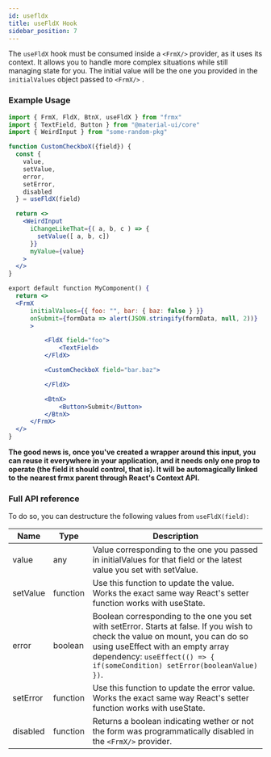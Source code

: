 ```yaml
---
id: usefldx
title: useFldX Hook
sidebar_position: 7
---
```


The `useFldX` hook must be consumed inside a `<FrmX/>` provider, as it uses its context. It allows you to handle more complex situations while still managing state for you. The initial value will be the one you provided in the `initialValues` object passed to `<FrmX/>` .

### Example Usage

```jsx
import { FrmX, FldX, BtnX, useFldX } from "frmx"
import { TextField, Button } from "@material-ui/core"
import { WeirdInput } from "some-random-pkg"

function CustomCheckboX({field}) {
  const {
    value,
    setValue,
    error,
    setError,
    disabled
  } = useFldX(field)

  return <>
    <WeirdInput
      iChangeLikeThat={( a, b, c ) => {
        setValue([ a, b, c])
      }}
      myValue={value}
    >
  </>
}

export default function MyComponent() {
  return <>
  <FrmX
      initialValues={{ foo: "", bar: { baz: false } }}
      onSubmit={formData => alert(JSON.stringify(formData, null, 2))}
      >

          <FldX field="foo">
              <TextField>
          </FldX>

          <CustomCheckboX field="bar.baz">

          </FldX>

          <BtnX>
              <Button>Submit</Button>
          </BtnX>
      </FrmX>
  </>
}
```

**The good news is, once you've created a wrapper around this input, you can reuse it everywhere in your application, and it needs only one prop to operate (the field it should control, that is). It will be automagically linked to the nearest frmx parent through React's Context API.**

### Full API reference

To do so, you can destructure the following values from `useFldX(field)`:

| Name                    | Type           |    Description |
|----------               | -------------  |  ------------- |
| value | any | Value corresponding to the one you passed in initialValues for that field or the latest value you set with setValue. |
| setValue | function | Use this function to update the value. Works the exact same way React's setter function works with useState. |
| error | boolean | Boolean corresponding to the one you set with setError. Starts at false. If you wish to check the value on mount, you can do so using useEffect with an empty array dependency: `useEffect(() => { if(someCondition) setError(booleanValue) })`. |
| setError | function | Use this function to update the error value. Works the exact same way React's setter function works with useState. |
| disabled | function |  Returns a boolean indicating wether or not the form was programmatically disabled in the `<FrmX/>` provider. |

